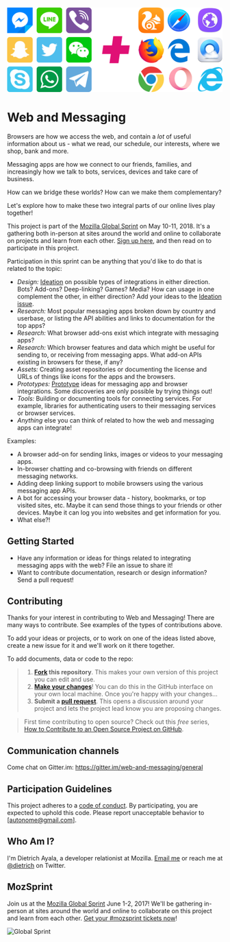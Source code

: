 ![messaging apps and web browsers](/web-and-messaging.png?raw=true "Messaging apps and web browsers.")

# Web and Messaging

Browsers are how we access the web, and contain a *lot* of useful information about us - what we read, our schedule, our interests, where we shop, bank and more.

Messaging apps are how we connect to our friends, families, and increasingly how we talk to bots, services, devices and take care of business.

How can we bridge these worlds? How can we make them complementary?

Let's explore how to make these two integral parts of our online lives play together!

This project is part of the [Mozilla Global Sprint](https://foundation.mozilla.org/opportunity/global-sprint/) on May 10-11, 2018.
It's a gathering both in-person at sites around the world and online to collaborate on projects and learn from each other.
[Sign up here](https://foundation.mozilla.org/opportunity/global-sprint/participate/), and then read on to participate in this project.

Participation in this sprint can be anything that you'd like to do that is related to the topic:

* *Design:* [Ideation](https://toolkit.mozilla.org/method/idea-generation/) on possible types of integrations in either direction. Bots? Add-ons? Deep-linking? Games? Media? How can usage in one complement the other, in either direction? Add your ideas to the [Ideation issue](https://github.com/autonome/web-and-messaging/issues/1).
* *Research:* Most popular messaging apps broken down by country and userbase, or listing the API abilities and links to documentation for the top apps?
* *Research:* What browser add-ons exist which integrate with messaging apps?
* *Research:* Which browser features and data which might be useful for sending to, or receiving from messaging apps. What add-on APIs existing in browsers for these, if any?
* *Assets:* Creating asset repositories or documenting the license and URLs of things like icons for the apps and the browsers.
* *Prototypes:* [Prototype](https://toolkit.mozilla.org/methods/) ideas for messaging app and browser integrations. Some discoveries are only possible by trying things out!
* *Tools:* Building or documenting tools for connecting services. For example, libraries for authenticating users to their messaging services or browser services.
* *Anything* else you can think of related to how the web and messaging apps can integrate!

Examples:

* A browser add-on for sending links, images or videos to your messaging apps.
* In-browser chatting and co-browsing with friends on different messaging networks.
* Adding deep linking support to mobile browsers using the various messaging app APIs.
* A bot for accessing your browser data - history, bookmarks, or top visited sites, etc. Maybe it can send those things to your friends or other devices. Maybe it can log you into websites and get information for you.
* What else?!

## Getting Started

* Have any information or ideas for things related to integrating messaging apps with the web? File an issue to share it!
* Want to contribute documentation, research or design information? Send a pull request!

## Contributing

Thanks for your interest in contributing to Web and Messaging! There are many ways to contribute. See examples of the types of contributions above.

To add your ideas or projects, or to work on one of the ideas listed above, create a new issue for it and we'll work on it there together.

To add documents, data or code to the repo:

> 1. **[Fork](https://help.github.com/articles/fork-a-repo/) this repository**. This makes your own version of this project you can edit and use.
> 2. **[Make your changes](https://guides.github.com/activities/forking/#making-changes)**! You can do this in the GitHub interface on your own local machine. Once you're happy with your changes...
> 3. **Submit a [pull request](https://help.github.com/articles/proposing-changes-to-a-project-with-pull-requests/)**. This opens a discussion around your project and lets the project lead know you are proposing changes.

> First time contributing to open source? Check out this *free* series, [How to Contribute to an Open Source Project on GitHub](https://egghead.io/series/how-to-contribute-to-an-open-source-project-on-github).

## Communication channels

Come chat on Gitter.im: https://gitter.im/web-and-messaging/general

## Participation Guidelines

This project adheres to a [code of conduct](CODE_OF_CONDUCT.md). By participating, you are expected to uphold this code. Please report unacceptable behavior to [autonome@gmail.com].

## Who Am I?

I'm Dietrich Ayala, a developer relationist at Mozilla. [Email me](mailto:autonome@gmail.com) or reach me at [@dietrich](https://twitter.com/dietrich) on Twitter.

## MozSprint

Join us at the [Mozilla Global Sprint](http://mozilla.github.io/global-sprint/) June 1-2, 2017! We'll be gathering in-person at sites around the world and online to collaborate on this project and learn from each other. [Get your #mozsprint tickets now](http://mozilla.github.io/global-sprint/)!

![Global Sprint](https://cloud.githubusercontent.com/assets/617994/24632585/b2b07dcc-1892-11e7-91cf-f9e473187cf7.png)
